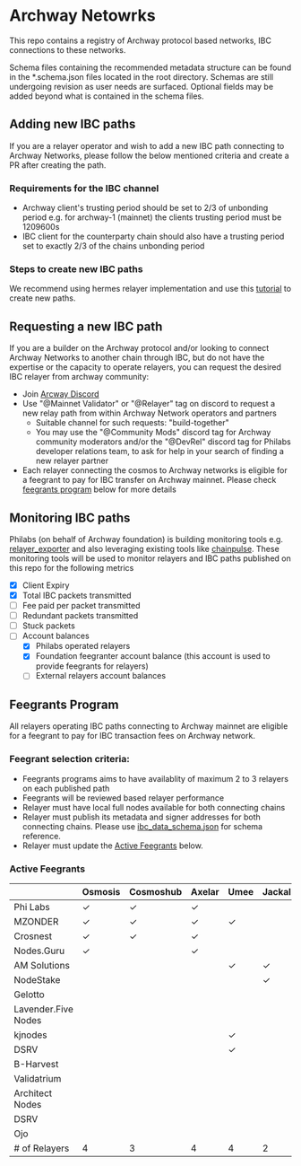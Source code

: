 # Archway Netowrks

This repo contains a registry of Archway protocol based networks, IBC connections to these networks.

Schema files containing the recommended metadata structure can be found in the *.schema.json files located in the root directory. Schemas are still undergoing revision as user needs are surfaced. Optional fields may be added beyond what is contained in the schema files.

## Adding new IBC paths

If you are a relayer operator and wish to add a new IBC path connecting to Archway Networks, please follow the below mentioned criteria and create a PR after creating the path.

### Requirements for the IBC channel

- Archway client's trusting period should be set to 2/3 of unbonding period e.g. for archway-1 (mainnet) the clients trusting period must be 1209600s
- IBC client for the counterparty chain should also have a trusting period set to exactly 2/3 of the chains unbonding period

### Steps to create new IBC paths

We recommend using hermes relayer implementation and use this [tutorial](https://hermes.informal.systems/tutorials/local-chains/add-a-new-relay-path.html) to create new paths.

## Requesting a new IBC path

If you are a builder on the Archway protocol and/or looking to connect Archway Networks to another chain through IBC, but do not have the expertise or the capacity to operate relayers, you can request the desired IBC relayer from archway community:

- Join [Arcway Discord](https://discord.gg/5FVvx3WGfa)
- Use "@Mainnet Validator" or "@Relayer" tag on discord to request a new relay path from within Archway Network operators and partners
  - Suitable channel for such requests: "build-together"
  - You may use the "@Community Mods" discord tag for Archway community moderators and/or the "@DevRel" discord tag for Philabs developer relations team, to ask for help in your search of finding a new relayer partner
- Each relayer connecting the cosmos to Archway networks is eligible for a feegrant to pay for IBC transfer on Archway mainnet. Please check [feegrants program](#feegrants-program) below for more details

## Monitoring IBC paths

Philabs (on behalf of Archway foundation) is building monitoring tools e.g. [relayer_exporter](https://github.com/archway-network/relayer_exporter) and also leveraging existing tools like [chainpulse](https://github.com/informalsystems/chainpulse). These monitoring tools will be used to monitor relayers and IBC paths published on this repo for the following metrics

- [x] Client Expiry
- [x] Total IBC packets transmitted
- [ ] Fee paid per packet transmitted
- [ ] Redundant packets transmitted
- [ ] Stuck packets
- [ ] Account balances
  - [x] Philabs operated relayers
  - [x] Foundation feegranter account balance (this account is used to provide feegrants for relayers)
  - [ ] External relayers account balances

## Feegrants Program

All relayers operating IBC paths connecting to Archway mainnet are eligible for a feegrant to pay for IBC transaction fees on Archway network.

### Feegrant selection criteria:

- Feegrants programs aims to have availablity of maximum 2 to 3 relayers on each published path
- Feegrants will be reviewed based relayer performance
- Relayer must have local full nodes available for both connecting chains
- Relayer must publish its metadata and signer addresses for both connecting chains. Please use [ibc_data_schema.json](../ibc_data.schema.json) for schema reference.
- Relayer must update the [Active Feegrants](#active-feegrants) below.


### Active Feegrants

|                                            | Osmosis | Cosmoshub | Axelar | Umee | Jackal | Kujira | Juno | Agoric | Ojo | Noble | Nois |
| ------------------------------------------ | ------- | --------- | ------ | ---- | ------ | ------ | ---- | ------ | --- | ----- | ---- |
| Phi Labs                                   | ✓       | ✓         | ✓      |      |        |        |      |        |     |       |      |
| MZONDER                                    | ✓       | ✓         | ✓      | ✓    |        |        |      |        |     |       |      |
| Crosnest                                   | ✓       | ✓         | ✓      |      |        |        |      |        |     |       |      |
| Nodes.Guru                                 | ✓       |           | ✓      |      |        |        |      |        |     |       |      |
| AM Solutions                               |         |           |        | ✓    | ✓      | ✓      |      |        |     |       |      |
| NodeStake                                  |         |           |        |      | ✓      |        |      |        |     |       |      |
| Gelotto                                    |         |           |        |      |        |        | ✓    |        |     |       | ✓    |
| Lavender.Five Nodes                        |         |           |        |      |        |        |      | ✓      |     |       |      |
| kjnodes                                    |         |           |        | ✓    |        | ✓      |      | ✓      |     |       |      |
| DSRV                                       |         |           |        | ✓    |        |        |      |        |     |       |      |
| B-Harvest                                  |         |           |        |      |        |        |      |        |     | ✓     |      |
| Validatrium                                |         |           |        |      |        |        | ✓    |        |     |       |      |
| Architect Nodes                            |         |           |        |      |        |        |      |        |     |       | ✓    |
| DSRV                                       |         |           |        |      |        |        |      |        |     | ✓     |      |
| Ojo                                        |         |           |        |      |        |        |      |        | ✓   |       |      |
| \# of Relayers                             | 4       | 3         | 4      | 4    | 2      | 2      | 2    | 2      | 1   | 2     | 2    |
